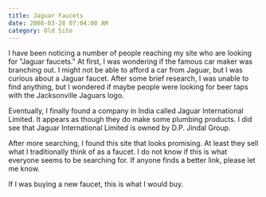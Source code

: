 ```yaml
---
title: Jaguar Faucets
date: 2008-03-28 07:04:00 AM
category: Old Site
---
```


I have been noticing a number of people reaching my site who are looking for "Jaguar faucets." At first, I was wondering if the famous car maker was branching out. I might not be able to afford a car from Jaguar, but I was curious about a Jaguar faucet. After some brief research, I was unable to find anything, but I wondered if maybe people were looking for beer taps with the Jacksonville Jaguars logo.

Eventually, I finally found a company in India called Jaguar International Limited. It appears as though they do make some plumbing products. I did see that Jaguar International Limited is owned by D.P. Jindal Group.

After more searching, I found this site that looks promising. At least they sell what I traditionally think of as a faucet. I do not know if this is what everyone seems to be searching for. If anyone finds a better link, please let me know.

If I was buying a new faucet, this is what I would buy.
